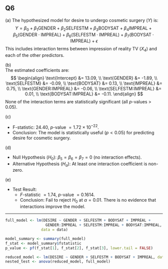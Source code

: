 ## Q6

(a) 
The hypothesized model for desire to undergo cosmetic surgery ($Y$) is:  
$$
Y = \beta_0 + \beta_1 \text{GENDER} + \beta_2 \text{SELFESTM} + \beta_3 \text{BODYSAT} + \beta_4 \text{IMPREAL} + \beta_5 (\text{GENDER} \cdot \text{IMPREAL}) + \beta_6 (\text{SELFESTM} \cdot \text{IMPREAL}) + \beta_7 (\text{BODYSAT} \cdot \text{IMPREAL}) + \epsilon
$$ 
This includes interaction terms between impression of reality TV ($X_4$) and each of the other predictors.  

(b)  
The estimated coefficients are:  
$$
\begin{align}
\text{Intercept} &= 13.09, \\
\text{GENDER} &= -1.89, \\
\text{SELFESTM} &= -0.09, \\
\text{BODYSAT} &= 0.13, \\
\text{IMPREAL} &= 0.75, \\
\text{GENDER:IMPREAL} &= -0.06, \\
\text{SELFESTM:IMPREAL} &= 0.01, \\
\text{BODYSAT:IMPREAL} &= -0.11.
\end{align}
$$ 
None of the interaction terms are statistically significant (all $p$-values > 0.05).  

(c) 
- F-statistic: 24.40, $p$-value $= 1.72 \times 10^{-22}$.  
- Conclusion: The model is statistically useful ($p < 0.05$) for predicting desire for cosmetic surgery.  

(d)
- Null Hypothesis ($H_0$): $\beta_5 = \beta_6 = \beta_7 = 0$ (no interaction effects).  
- Alternative Hypothesis ($H_a$): At least one interaction coefficient is non-zero.  

(e) 
- Test Result:  
  - $F$-statistic $= 1.74$, $p$-value $= 0.1614$.  
  - Conclusion: Fail to reject $H_0$ at $\alpha = 0.01$. There is no evidence that interactions improve the model.  
---

```R
full_model <- lm(DESIRE ~ GENDER + SELFESTM + BODYSAT + IMPREAL +
                  GENDER:IMPREAL + SELFESTM:IMPREAL + BODYSAT:IMPREAL, 
                data = data)

model_summary <- summary(full_model)
f_stat <- model_summary$fstatistic
p_value <- pf(f_stat[1], f_stat[2], f_stat[3], lower.tail = FALSE)

reduced_model <- lm(DESIRE ~ GENDER + SELFESTM + BODYSAT + IMPREAL, data = data)
nested_test <- anova(reduced_model, full_model)
```